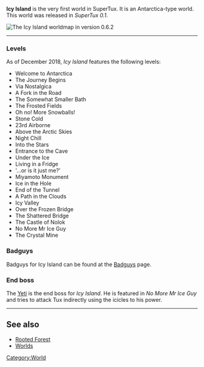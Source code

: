 **Icy Island** is the very first world in SuperTux. It is an Antarctica-type world. This world was released in _SuperTux 0.1_.

![The Icy Island worldmap in version 0.6.2](images/icy_island_0_6_2.png "The Icy Island worldmap in version 0.6.2")

---

### Levels
As of December 2018, *Icy Island* features the following levels:

* Welcome to Antarctica
* The Journey Begins
* Via Nostalgica
* A Fork in the Road
* The Somewhat Smaller Bath
* The Frosted Fields
* Oh no! More Snowballs!
* Stone Cold
* 23rd Airborne
* Above the Arctic Skies
* Night Chill
* Into the Stars
* Entrance to the Cave
* Under the Ice
* Living in a Fridge
* '...or is it just me?'
* Miyamoto Monument
* Ice in the Hole
* End of the Tunnel
* A Path in the Clouds
* Icy Valley
* Over the Frozen Bridge
* The Shattered Bridge
* The Castle of Nolok
* No More Mr Ice Guy
* The Crystal Mine

### Badguys

Badguys for Icy Island can be found at the [Badguys](https://github.com/SuperTux/supertux/wiki/Badguys-Icy) page.

### End boss
The [Yeti](https://github.com/SuperTux/supertux/wiki/Bosses#Yeti) is the end boss for *Icy Island*. He is featured in *No More Mr Ice Guy* and tries to attack Tux indirectly using the icicles to his power.

---

See also
--------

-   [Rooted Forest](https://github.com/SuperTux/supertux/wiki/Rooted-Forest)
-   [Worlds](https://github.com/SuperTux/supertux/wiki/Worlds)

<Category:World>
